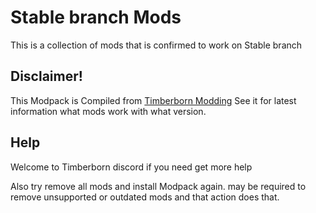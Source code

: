# Stable branch Mods

This is a collection of mods that is confirmed to work on Stable branch

## Disclaimer!

This Modpack is Compiled from
[Timberborn Modding](https://docs.google.com/spreadsheets/d/15juA0Fl6ZjbYmoNTg_vjMophBvtjMz8YNUI_KmNdtdg/edit?usp=sharing) See it for latest information what mods work with what version.

## Help

Welcome to Timberborn discord if you need get more help

Also try remove all mods and install Modpack again. may be required to remove unsupported or outdated mods and that action does that.